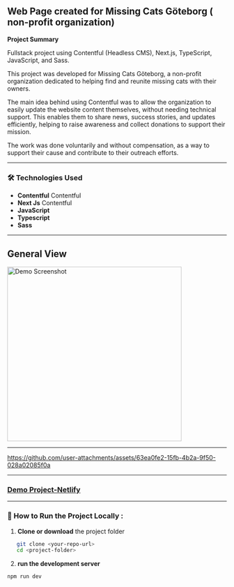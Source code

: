 ## Web Page created for Missing Cats Göteborg ( non-profit organization)

**Project Summary**

Fullstack project using Contentful (Headless CMS), Next.js, TypeScript, JavaScript, and Sass.

This project was developed for Missing Cats Göteborg, a non-profit organization dedicated to helping find and reunite missing cats with their owners.

The main idea behind using Contentful was to allow the organization to easily update the website content themselves, without needing technical support. This enables them to share news, success stories, and updates efficiently, helping to raise awareness and collect donations to support their mission.

The work was done voluntarily and without compensation, as a way to support their cause and contribute to their outreach efforts.

---
### 🛠️ Technologies Used

- **Contentful** Contentful
- **Next Js** Contentful
- **JavaScript**
- **Typescript**
- **Sass**

---
## General View

<img src="./styles/assets/images/Missing-Cats-Göteborg.png" alt="Demo Screenshot" width="400"/>

---
https://github.com/user-attachments/assets/63ea0fe2-15fb-4b2a-9f50-028a02085f0a


---

### [Demo Project-Netlify ](https://missing-cats-goteborg.netlify.app/)

---


### 🚀 How to Run the Project Locally :

1. **Clone or download** the project folder

```bash
   git clone <your-repo-url>
   cd <project-folder>
```

2. **run the development server**

```bash
npm run dev

```

